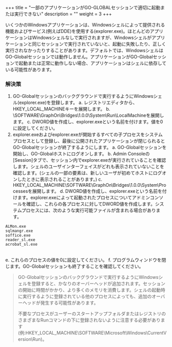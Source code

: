 +++
title = "一部のアプリケーションがGO-GLOBALセッションで適切に起動または実行できない"
description = ""
weight = 3
+++

いくつかのWindowsアプリケーションは、Windowsシェルによって提供される機能およびサービス(例えばDDE)を使用する(explorer.exe)。ほとんどのアプリケーションはWindowsシェルなしで実行されますが、Windowsシェルがアプリケーションと同じセッションで実行されていないと、起動に失敗したり、正しく実行されなかったりすることがあります。デフォルトでは、WindowsシェルはGO-Globalセッションでは動作しません。アプリケーションがGO-Globalセッションで起動または正常に動作しない場合、アプリケーションはシェルに依存している可能性があります。

### 解決策

1. GO-Globalセッションのバックグラウンドで実行するようにWindowsシェル(explorer.exe)を登録します。 
    a. レジストリエディタから、HKEY_LOCAL_MACHINEキーを展開します。 
    b. \SOFTWARE\GraphOn\Bridges\1.0.0\System\Run\LocalMachineを展開します。 
    c. DWORD値を作成し、explorer.exeという名前を付けます。値を0に設定してください。
2. explorer.exeおよびexplorer.exeが開始するすべての子プロセスをシステムプロセスとして登録し、最後に公開されたアプリケーションが閉じられるとGO-Globalセッションが終了するようにします。 
    a. GO-Globalセッションを開始し、GO-Globalホストにログオンします。 
    b. Admin Consoleの[Session]タブで、セッション内でexplorer.exeが実行されていることを確認します。シェルのユーザインターフェイスがどれも表示されていないことを確認します。(シェルの一部の要素は、新しいユーザが初めてホストにログオンしたときに表示されることがあります。) 
    c. HKEY_LOCAL_MACHINE\SOFTWARE\GraphOn\Bridges\1.0.0\System\Processesを展開します。 
    d. DWORD値を作成し、explorer.exeという名前を付けます。explorer.exeによって起動されたプロセスについてアドミンコンソールを確認し、これらの各プロセスに対してDWORD値を作成します。システムプロセスには、次のような実行可能ファイルが含まれる場合があります。

```
ALMon.exe
sqlmangr.exe
soffice.exe
reader_sl.exe
acrobat_sl.exe
```
\
    e. これらのプロセスの値を0に設定してください。 
    f. プログラムウィンドウを閉じます。GO-Globalセッションも終了することを確認してください。

>GO-Globalセッションのバックグラウンドで実行するようにWindowsシェルを登録すると、かなりのオーバーヘッドが追加されます。セッションの開始に時間がかかり、より多くのメモリを消費します。シェルの起動時に実行するように登録されている他のプロセスによっても、追加のオーバーヘッドが発生する可能性があります。
>
>不要なプロセスがユーザーのスタートアップフォルダまたはレジストリのさまざまなRunコマンドの下に登録されないように注意する必要があります(例:HKEY_LOCAL_MACHINE\SOFTWARE\Microsoft\Windows\CurrentVersion\Run)。
